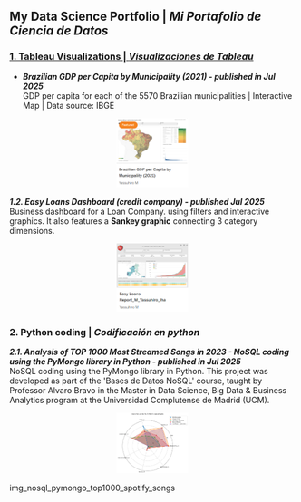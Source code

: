 ## My Data Science Portfolio | *Mi Portafolio de Ciencia de Datos*

### [1. Tableau Visualizations | *Visualizaciones de Tableau*](https://public.tableau.com/app/profile/yassuhiro.m/vizzes) 
- ***Brazilian GDP per Capita by Municipality (2021) - published in Jul 2025***  
GDP per capita for each of the 5570 Brazilian municipalities | Interactive Map | Data source: IBGE
<p align="center">
  <a href="https://public.tableau.com/views/BrazilianGDPperCapitabyMunicipality2021/BrazilianGDPperCapita-InteractiveDashboard?:language=en-US&:sid=&:redirect=auth&:display_count=n&:origin=viz_share_link">
    <img src="https://github.com/YassuhiroM/project-assets/blob/main/img_tableau_br_gdp_2021.png" alt="Brazilian GDP per Capita Dashboard Thumbnail" width="25%">
  </a>
</p>

***1.2. Easy Loans Dashboard (credit company) - published Jul 2025***  
Business dashboard for a Loan Company. using filters and interactive graphics. It also features a **Sankey graphic** connecting 3 category dimensions.
<p align="center">
  <a href="https://public.tableau.com/views/EasyLoansReport_M_Yassuhiro_Iha/Dashboard1?:language=en-US&:sid=&:redirect=auth&:display_count=n&:origin=viz_share_link">
    <img src="https://github.com/YassuhiroM/project-assets/blob/main/img_tableau_easy_loans.png" alt="Easy Loans Dashboard Thumbnail" width="25%">
  </a>
</p>

### 2. Python coding | *Codificación en python*
***2.1. Analysis of TOP 1000 Most Streamed Songs in 2023 - NoSQL coding using the PyMongo library in Python - published in Jul 2025***  
NoSQL coding using the PyMongo library in Python. This project was developed as part of the 'Bases de Datos NoSQL' course, taught by Professor Alvaro Bravo in the Master in Data Science, Big Data & Business Analytics program at the Universidad Complutense de Madrid (UCM).
<p align="center">
  <a href="https://public.tableau.com/views/BrazilianGDPperCapitabyMunicipality2021/BrazilianGDPperCapita-InteractiveDashboard?:language=en-US&:sid=&:redirect=auth&:display_count=n&:origin=viz_share_link">
    <img src="https://github.com/YassuhiroM/project-assets/blob/main/img_nosql_pymongo_top1000_spotify_songs.png" alt="NoSQL | Pymongo | Spotify Top 1000 thumbnail" width="25%">
  </a>
</p>

img_nosql_pymongo_top1000_spotify_songs
